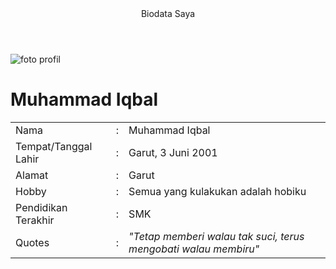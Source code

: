 <!DOCTYPE html>
<html>
  <head>
    <meta charset="UTF-8">
    <meta name="viewport" content="width=device-width, initial-scale=1.0">
    <title>Biodata Saya</title>
  </head>
  <body>
    <header>
      Biodata Saya
    </header>
    <img class="profil" src="https://photos.app.goo.gl/ptEF5Lz74Peeg8yH7" alt="foto profil">
    <h1>Muhammad Iqbal</h1>
    <table>
      <tr>
        <td>Nama</td>
        <td>:</td>
        <td>Muhammad Iqbal</td>
      </tr>
      <tr>
        <td>Tempat/Tanggal Lahir</td>
        <td>:</td>
        <td>Garut, 3 Juni 2001</td>
      </tr>
      <tr>
        <td>Alamat</td>
        <td>:</td>
        <td>Garut</td>
      </tr>
      <tr>
        <td>Hobby</td>
        <td>:</td>
        <td>Semua yang kulakukan adalah hobiku</td>
      </tr>
      <tr>
        <td>Pendidikan Terakhir</td>
        <td>:</td>
        <td>SMK</td>
      </tr>
      <tr>
        <td>Quotes</td>
        <td>:</td>
        <td><i>"Tetap memberi walau tak suci, terus mengobati walau membiru"</i></td>
      </tr>
    </table>
  </body>
</html>
